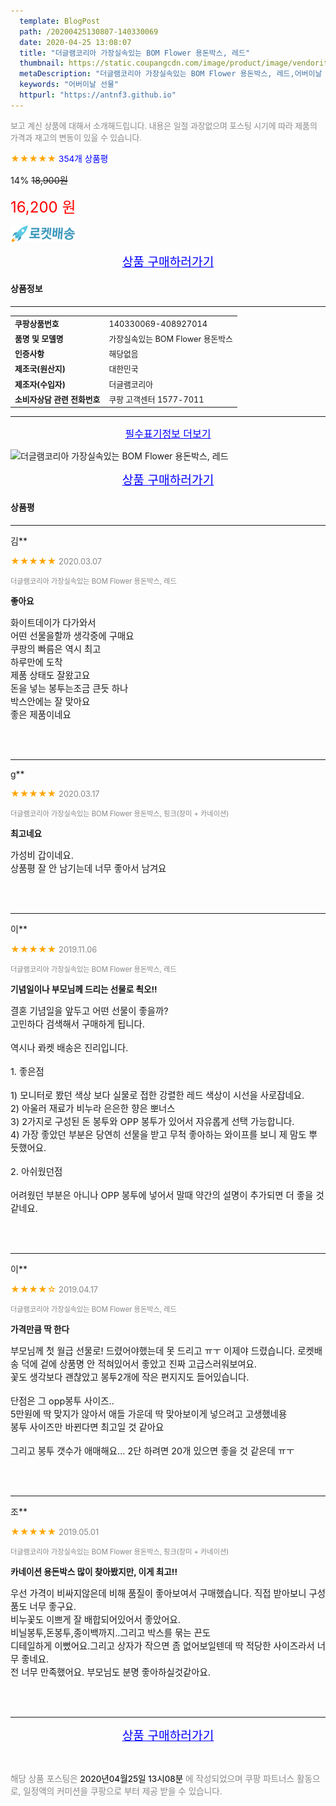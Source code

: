 ```yaml
---
  template: BlogPost
  path: /20200425130807-140330069
  date: 2020-04-25 13:08:07
  title: "더글램코리아 가장실속있는 BOM Flower 용돈박스, 레드"
  thumbnail: https://static.coupangcdn.com/image/product/image/vendoritem/2019/01/07/4001483303/138274ab-f43d-4806-8ca9-2f306b5e60bf.jpg
  metaDescription: "더글램코리아 가장실속있는 BOM Flower 용돈박스, 레드,어버이날 선물"
  keywords: "어버이날 선물"
  httpurl: "https://antnf3.github.io"
---
```

  
<span style="color: #888;font-size:0.8rem">보고 계신 상품에 대해서 소개해드립니다.
내용은 일절 과장없으며 포스팅 시기에 따라 제품의 가격과 재고의 변동이 있을 수 있습니다.</span>
  
<span style="color: orange;">★★★★★</span> <span style="color: blue;font-size: 0.85rem;">354개 상품평</span>

<span style="font-size: 0.9rem">14%</span> <span style="font-size: 0.9rem">~~18,900원~~</span>

<span style="color: red;font-size: 1.5rem;">16,200 원</span>

![로켓배송](/assets/rocket_logo.png)

<p align="center"><a href="http://me2.do/5I4bYtj5" style="font-size: 1.2rem; color: blue;">상품 구매하러가기</a></p>

#### 상품정보

---

|                  |                       |
| ---------------- | --------------------- |
| **<span style="font-size:0.8rem;">쿠팡상품번호</span>** | <span style="font-size:0.8rem;">140330069-408927014</span> |
| **<span style="font-size:0.8rem;">품명 및 모델명</span>**    | <span style="font-size:0.8rem;">가장실속있는 BOM Flower 용돈박스</span>        |
| **<span style="font-size:0.8rem;">인증사항</span>**    | <span style="font-size:0.8rem;">해당없음</span>        |
| **<span style="font-size:0.8rem;">제조국(원산지)</span>**    | <span style="font-size:0.8rem;">대한민국</span>        |
| **<span style="font-size:0.8rem;">제조자(수입자)</span>**    | <span style="font-size:0.8rem;">더글램코리아</span>        |
| **<span style="font-size:0.8rem;">소비자상담 관련 전화번호</span>**    | <span style="font-size:0.8rem;">쿠팡 고객센터 1577-7011</span>        |

---

<p align="center"><a href="http://me2.do/5I4bYtj5" style="font-size: 1rem; color: blue;">필수표기정보 더보기</a></p>

![더글램코리아 가장실속있는 BOM Flower 용돈박스, 레드](http://thumbnail8.coupangcdn.com/thumbnails/remote/q89/image/retail/images/2018/10/01/17/7/7222ea8e-6c3c-48db-a4a8-1e4c705ac1c3.jpg)

<p align="center"><a href="http://me2.do/5I4bYtj5" style="font-size: 1.2rem; color: blue;">상품 구매하러가기</a></p>

#### 상품평
  
---
  
김**
    
<span style="color: orange;">★★★★★</span> <span style="font-size:0.8rem;color: #888;">2020.03.07</span>
    
<span style="color: #888;font-size:0.7rem">더글램코리아 가장실속있는 BOM Flower 용돈박스, 레드</span>
    
<span style="font-size:0.85rem">**좋아요**</span>
    
<span style="font-size: 0.9rem;">화이트데이가 다가와서<br/>어떤 선물을할까 생각중에 구매요<br/>쿠팡의 빠름은 역시 최고<br/>하루만에 도착<br/>제품 상태도 잘왔고요<br/>돈을 넣는 봉투는조금 큰듯 하나<br/>박스안에는 잘 맞아요<br/>좋은 제품이네요</span>
    
<br>
<br>

---
  
g**
    
<span style="color: orange;">★★★★★</span> <span style="font-size:0.8rem;color: #888;">2020.03.17</span>
    
<span style="color: #888;font-size:0.7rem">더글램코리아 가장실속있는 BOM Flower 용돈박스, 핑크(장미 + 카네이션)</span>
    
<span style="font-size:0.85rem">**최고네요**</span>
    
<span style="font-size: 0.9rem;">가성비 갑이네요.<br/>상품평 잘 안 남기는데 너무 좋아서 남겨요</span>
    
<br>
<br>

---
  
이**
    
<span style="color: orange;">★★★★★</span> <span style="font-size:0.8rem;color: #888;">2019.11.06</span>
    
<span style="color: #888;font-size:0.7rem">더글램코리아 가장실속있는 BOM Flower 용돈박스, 레드</span>
    
<span style="font-size:0.85rem">**기념일이나 부모님께 드리는 선물로 쵝오!!**</span>
    
<span style="font-size: 0.9rem;">결혼 기념일을 앞두고 어떤 선물이 좋을까? <br/>고민하다 검색해서 구매하게 됩니다.<br/><br/>역시나 롸켓 배송은 진리입니다.<br/><br/>1. 좋은점<br/><br/>1) 모니터로 봤던 색상 보다 실물로 접한 강렬한 레드 색상이 시선을 사로잡네요.<br/>2) 아울러 재료가 비누라 은은한 향은 뽀너스<br/>3) 2가지로 구성된 돈 봉투와 OPP 봉투가 있어서 자유롭게 선택 가능합니다.<br/>4) 가장 좋았던 부분은 당연히 선물을 받고 무척 좋아하는 와이프를 보니 제 맘도 뿌듯했어요.<br/><br/>2. 아쉬웠던점<br/><br/>어려웠던 부분은 아니나 OPP 봉투에 넣어서 말때 약간의 설명이 추가되면 더 좋을 것 같네요.</span>
    
<br>
<br>

---
  
이**
    
<span style="color: orange;">★★★★☆</span> <span style="font-size:0.8rem;color: #888;">2019.04.17</span>
    
<span style="color: #888;font-size:0.7rem">더글램코리아 가장실속있는 BOM Flower 용돈박스, 레드</span>
    
<span style="font-size:0.85rem">**가격만큼 딱 한다**</span>
    
<span style="font-size: 0.9rem;">부모님께 첫 월급 선물로! 드렸어야했는데 못 드리고 ㅠㅜ 이제야 드렸습니다. 로켓배송 덕에 겉에 상품명 안 적혀있어서 좋았고 진짜 고급스러워보여요.<br/>꽃도 생각보다 괜찮았고 봉투2개에 작은 편지지도 들어있습니다.<br/><br/>단점은 그 opp봉투 사이즈..<br/>5만원에 딱 맞지가 않아서 애들 가운데 딱 맞아보이게 넣으려고 고생했네용<br/>봉투 사이즈만 바뀐다면 최고일 것 같아요<br/><br/>그리고 봉투 갯수가 애매해요... 2단 하려면 20개 있으면 좋을 것 같은데 ㅠㅜ</span>
    
<br>
<br>

---
  
조**
    
<span style="color: orange;">★★★★★</span> <span style="font-size:0.8rem;color: #888;">2019.05.01</span>
    
<span style="color: #888;font-size:0.7rem">더글램코리아 가장실속있는 BOM Flower 용돈박스, 핑크(장미 + 카네이션)</span>
    
<span style="font-size:0.85rem">**카네이션 용돈박스 많이 찾아봤지만, 이게 최고!!**</span>
    
<span style="font-size: 0.9rem;">우선 가격이 비싸지않은데 비해 품질이 좋아보여서 구매했습니다. 직접 받아보니 구성품도 너무 좋구요.<br/>비누꽃도 이쁘게 잘 배합되어있어서 좋았어요.<br/>비닐봉투,돈봉투,종이백까지..그리고 박스를 묶는 끈도<br/>디테일하게 이뻤어요.그리고 상자가 작으면 좀 없어보일텐데 딱 적당한 사이즈라서 너무 좋네요. <br/>전 너무 만족했어요. 부모님도 분명 좋아하실것같아요.</span>
    
<br>
<br>


  
---
  
<p align="center"><a href="http://me2.do/5I4bYtj5" style="font-size: 1.2rem; color: blue;">상품 구매하러가기</a></p>
  
<br>
  
<span style="font-size: 0.85rem; color: #888;">해당 상품 포스팅은 <span style="color: #000;"> 2020년04월25일 13시08분 </span> 에 작성되었으며 쿠팡 파트너스 활동으로, 일정액의 커미션을 쿠팡으로 부터 제공 받을 수 있습니다.</span>